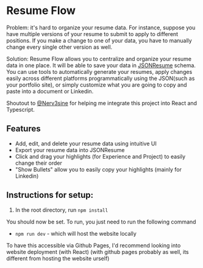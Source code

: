 # Resume Flow
Problem: it's hard to organize your resume data. For instance, suppose you have multiple versions of your resume to submit to apply to different positions. If you make a change to one of your data, you have to manually change every single other version as well. 

Solution: Resume Flow allows you to centralize and organize your resume data in one place. It will be able to save your data in [JSONResume](https://jsonresume.org/) schema. You can use tools to automatically generate your resumes, apply changes easily across different platforms programmatically using the JSON(such as your portfolio site), or simply customize what you are going to copy and paste into a document or Linkedin.

Shoutout to [@Nerv3sine](https://github.com/Nerv3sine) for helping me integrate this project into React and Typescript.


## Features
- Add, edit, and delete your resume data using intuitive UI
- Export your resume data into JSONResume
- Click and drag your highlights (for Experience and Project) to easily change their order
- "Show Bullets" allow you to easily copy your highlights (mainly for Linkedin)



## Instructions for setup:

1. In the root directory, run `npm install`

You should now be set. To run, you just need to run the following command

- `npm run dev` - which will host the website locally

To have this accessible via Github Pages, I'd recommend looking into website deployment (with React) (with github pages probably as well, its different from hosting the website urself)